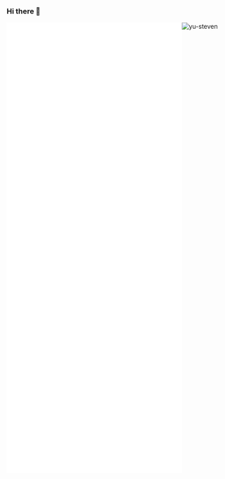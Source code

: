 ### Hi there 👋

<!--
**git-yusteven/git-yusteven** is a ✨ _special_ ✨ repository because its `README.md` (this file) appears on your GitHub profile.
Here are some ideas to get you started:
- 🔭 I’m currently working on ...
- 🌱 I’m currently learning ...
- 👯 I’m looking to collaborate on ...
- 🤔 I’m looking for help with ...
- 💬 Ask me about ...
- 📫 How to reach me: ...
- 😄 Pronouns: ...
- ⚡ Fun fact: ...
-->


<img alt="🦑" align="left" width="400px" src="https://github.com/yu-steven/yu-steven/blob/main/metrics.svg">

<img alt="🦑" align="left" width="400px" src="https://github.com/yu-steven/yu-steven/blob/main/metrics.additional.svg">


![yu-steven](https://count.getloli.com/get/@git-yusteven?theme=asoul)
